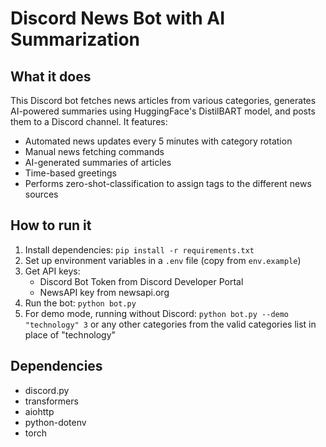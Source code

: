 # Discord News Bot with AI Summarization

## What it does
This Discord bot fetches news articles from various categories, generates AI-powered summaries using HuggingFace's DistilBART model, and posts them to a Discord channel. It features:
- Automated news updates every 5 minutes with category rotation
- Manual news fetching commands
- AI-generated summaries of articles
- Time-based greetings
- Performs zero-shot-classification to assign tags to the different news sources

## How to run it
1. Install dependencies: `pip install -r requirements.txt`
2. Set up environment variables in a `.env` file (copy from `env.example`)
3. Get API keys:
   - Discord Bot Token from Discord Developer Portal
   - NewsAPI key from newsapi.org
4. Run the bot: `python bot.py`
5. For demo mode, running without Discord: `python bot.py --demo "technology" 3` or any other categories from the valid categories list in place of "technology"

## Dependencies
- discord.py
- transformers
- aiohttp
- python-dotenv
- torch